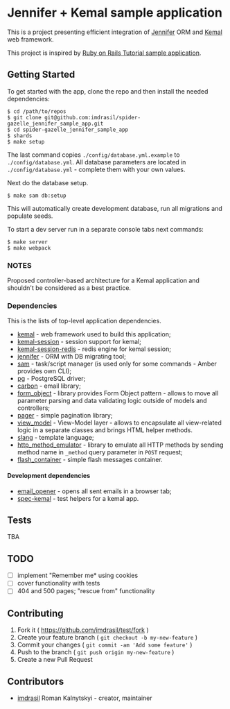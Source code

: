 # Jennifer + Kemal sample application

This is a project presenting efficient integration of [Jennifer](https://github.com/imdrasil/jennifer.cr) ORM and [Kemal](http://kemalcr.com) web framework.

This project is inspired by [Ruby on Rails Tutorial sample application](https://bitbucket.org/railstutorial/sample_app_4th_ed).

## Getting Started

To get started with the app, clone the repo and then install the needed dependencies:

```shell
$ cd /path/to/repos
$ git clone git@github.com:imdrasil/spider-gazelle_jennifer_sample_app.git
$ cd spider-gazelle_jennifer_sample_app
$ shards
$ make setup
```

The last command copies `./config/database.yml.example` to `./config/database.yml`. All database parameters are located in `./config/database.yml` - complete them with your own values.

Next do the database setup.

```shell
$ make sam db:setup
```

This will automatically create development database, run all migrations and populate seeds.

To start a dev server run in a separate console tabs next commands:

```shell
$ make server
$ make webpack
```

### NOTES

Proposed controller-based architecture for a Kemal application and shouldn't be considered as a best practice.

### Dependencies

This is the lists of top-level application dependencies.

* [kemal](https://github.com/kemalcr/kemal) - web framework used to build this application;
* [kemal-session](https://github.com/kemalcr/kemal-session) - session support for kemal;
* [kemal-session-redis](https://github.com/crisward/kemal-session-redis) - redis engine for kemal session;
* [jennifer](https://github.com/imdrasil/jennifer.cr) - ORM with DB migrating tool;
* [sam](https://github.com/imdrasil/sam.cr) - task/script manager (is used only for some commands - Amber provides own CLI);
* [pg](https://github.com/will/crystal-pg) - PostgreSQL driver;
* [carbon](https://github.com/luckyframework/carbon) - email library;
* [form_object](https://github.com/imdrasil/form_object) - library provides Form Object pattern - allows to move all parameter parsing and data validating logic outside of models and controllers;
* [pager](https://github.com/imdrasil/pager) - simple pagination library;
* [view_model](https://github.com/imdrasil/view_model.cr) - View-Model layer - allows to encapsulate all view-related logic in a separate classes and brings HTML helper methods.
* [slang](https://github.com/jeromegn/slang) - template language;
* [http_method_emulator](https://github.com/imdrasil/http_method_emulator) - library to emulate all HTTP methods by sending method name in `_method` query parameter in `POST` request;
* [flash_container](https://github.com/imdrasil/flash_container.cr) - simple flash messages container.

#### Development dependencies

* [email_opener](https://github.com/imdrasil/email_opener) - opens all sent emails in a browser tab;
* [spec-kemal](https://github.com/kemalcr/spec-kemal) - test helpers for a kemal app.

## Tests

TBA

## TODO

* [ ] implement "Remember me* using cookies
* [ ] cover functionality with tests
* [ ] 404 and 500 pages; "rescue from" functionality

## Contributing

1. Fork it ( https://github.com/imdrasil/test/fork )
2. Create your feature branch ( `git checkout -b my-new-feature` )
3. Commit your changes ( `git commit -am 'Add some feature'` )
4. Push to the branch ( `git push origin my-new-feature` )
5. Create a new Pull Request

## Contributors

- [imdrasil](https://github.com/imdrasil) Roman Kalnytskyi - creator, maintainer
